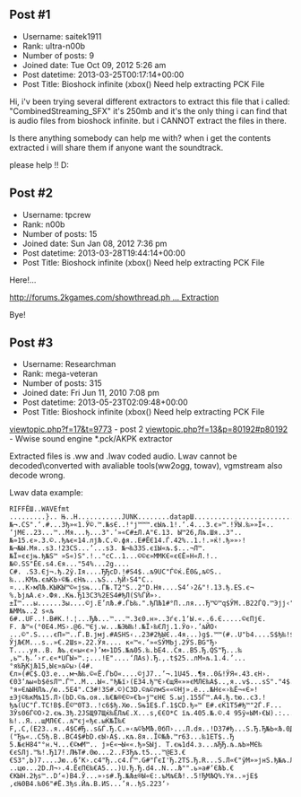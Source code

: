 ## Post #1
- Username: saitek1911
- Rank: ultra-n00b
- Number of posts: 9
- Joined date: Tue Oct 09, 2012 5:26 am
- Post datetime: 2013-03-25T00:17:14+00:00
- Post Title: Bioshock infinite (xbox() Need help extracting PCK File

Hi, i'v been trying several different extractors to extract this file that i called: "CombinedStreaming_SFX" it's 250mb and it's the only thing i can find that is audio files from bioshock infinite.
but i CANNOT extract the files in there.

Is there anything somebody can help me with?
when i get the contents extracted i will share them if anyone want the soundtrack.


please help !! D:
## Post #2
- Username: tpcrew
- Rank: n00b
- Number of posts: 15
- Joined date: Sun Jan 08, 2012 7:36 pm
- Post datetime: 2013-03-28T19:44:14+00:00
- Post Title: Bioshock infinite (xbox() Need help extracting PCK File

Here!...

[http://forums.2kgames.com/showthread.ph ... Extraction](http://forums.2kgames.com/showthread.php?223506-Audio-Extraction)

Bye!
## Post #3
- Username: Researchman
- Rank: mega-veteran
- Number of posts: 315
- Joined date: Fri Jun 11, 2010 7:08 pm
- Post datetime: 2013-05-23T02:09:48+00:00
- Post Title: Bioshock infinite (xbox() Need help extracting PCK File

[viewtopic.php?f=17&t=9773](http://forum.xentax.com/viewtopic.php?f=17&t=9773) - post 2
[viewtopic.php?f=13&p=80192#p80192](http://forum.xentax.com/viewtopic.php?f=13&p=80192#p80192) - Wwise sound engine *.pck/AKPK extractor

Extracted files is .ww and .lwav coded audio. Lwav cannot be decoded\converted with avaliable tools(ww2ogg, towav), vgmstream also decode wrong. 

Lwav data example:

```
RIFFЁШ..WAVEfmt .........}.. Њ..H...........JUNK........datapШ................................ђђ™..............................ђ.ђ.™™©ђ.ъя..ђ™..‘ђ™....ђ.....ђ.....ђ...!....ыя..™™™.......‘.......ђђ....™™.133..........ђ™......ђ©™.33.™...ђ™.".Є«!.....є»™™...ђ©љ.3C. ©..ђ.!..№¬.CS".‘.#...3ђ»«1.Ў©.™.№ѕЄ..!°ј™™™.єЫљ.1!.‘.4...3.є»™.!ЎЫ.‰»»Ї«.. ‘јМЄ..23...™..Мя...ђ...3".’»«C#±Л.A"Є.13. Ы™26‚Лљ.Шя..3"..№»15.є».3.©..ђљє«14.лјЉ.C.©.фя..E#ЁЄ14.Ѓ.42%..1.!.»ќ!.ђ»»›!№¬№Ы.Мя..s3.!23CS...’...s3. №¬‰33S.єїЫ«љ.$...¬Л™.№Ї»єєјњ.ђ№Ѕ™ »Ѕ«)S".!.."cC..1...©©є»ММКЄ«єЄЁ»Н«Л.!..№©.SS"ЁЄ.s4.Єя..."54%...2g.... C#. .S3.Єј¬.ђ.2ў.Ія....ЂЂcD.!#S4$..љ9UC"Ѓ©ќ.Ё0&‚љ©Ѕ..‰...КМљ.єљКЬ›©№.єНљ...ъЅ...ђЙ›S4"C..¤...К›мЛЉ.КЫКЫ™©«јѕњ...Ѓ№.T2"S..2"D.Ня....S4‘›2&"!.13.ђ.ES.є¬ %.ЪјљA.є›.Фя..Књ.Ђ13C3%2ES4#ђЛ(S%ЃЙ»›.±Ї™...ы......3ы....©ј.E’лЉ.#.ЃЬ‰.".ђПЉ1#°П..ля...Ђ™©™q$ЎМ..B22ЃQ.™Эјј‹".ЄЫ›U3 є.xя..B.Ђ©›1$™› ѕ›.SD.є›.Ig".™.s.Ѓ‰.b.ѕя...U..№ММљ..2 ѕ«љ 6#..UF..!.B#К.!.¦...ЂЉ...™...™.3є0.н»..3ѓє.1‘Ы.«..6.Є.....©єПјЄ. F. Љ™«(°0E4.МЅ›.@6.™Єј.w...№ЭЫ‰!.№Ї›‰€Лј.1.Ўо›.’љЙО‹ ...©".S....єП»™..Ѓ.B.јмј.#АЅНЅ‹..23#2ђЫЄ..4я...)g$.™™(#..U"b4....S$ђ‰!$.ЁЩ»љS."я..ь«.D$..#!W3#3"."‚ы‹.4"..Є›...d4.¦....Љ06$ъ®."‘Є»»1ІПљ.Ё.ђЛ9&Ај»Љ2.Ѕ.ф....Йњ0.лјєЄ!ЎјЉ€М...s..»€.2Шѕ».22.Ўя.... к«™«.‘»«SЎМЬј.2ЎЅ.BG"Ђ› T....уя..B. Љъ.є«ы«є»)’м»1D5.№љ05.‰.bE4..Ся..B5.Ђ.QS"Ђ...‰‚ь™.ђ.’›r.є«*UЃЫ»™.;...!E"....‘ЛАѕ).Ђ.‚.t$25..лМ»љ.1.4.’...°я‰ЂКјЉ15‚Ыє»љ©ы›(4#.€л»(#C$.Q3.е...м¬Љ‰.©«Ё.ЃЬО«....©јJ7..’¬.1U45..¶я..0&!ЎЯ«.43.єН›.€03‘љы«b$ёѕЛ™.Ѓ™..M...Ы«."ђ№ї›(E34.ђ™Є›€щЯ«»»єМЛЄ‰A$..,я..v$...sS"."4$.."2.К‹"..°я»ЄљЫНЛљ./ю..5E4".C3#!3S#.©)C3D.©љ©лмЅ««©Нј».ё...№Нє«›‰Ё¬«Є»!±Эј©‰кМљ15.Л›(bD.©љ.оя..‰€№®Є©»€Ъ»ј™єНЄ S.ыј.155Ѓ™.A4.ђ.tю..c3.!ђљ(UC"Ѓ.TC!B$.Ё©™0T3..!c6$ђ.Хю..Ѕњ1E$.Ѓ.1$CD.ђ»™ E#.єЌ1T5#ђ™"2Ѓ.F... 3Ўѕ06Ѓ©О›2.єњ.3ђ.2ЈЅЩ97Щќ‰ЁЛљЄ.X...s‚ЄЄО*C їљ.405.№.©.4 95ў«ЫМ›€Ы).:....м«.ёПјЄ.Ђ№»»»Нљ...ўA6 .C0w.‰!..Я...щМЛЄ€..љ™єј«ђє.ыЌ№Ї‰€ F‚.C‚(E23..я..4$C#Ђ..s&Ѓ.Ђ.C.»‹љ©ЪМЉ.0бП›...Л.dя..!D37#ђ...S.Ђ.Ђ№Ь«Љ.0ДЯ™.ЫЛјљ."ђ.Ђя..("Ђъ«..C5ђ.B..BC4$#bD.єЫ›A$..кљ.8я..Ї©№Љ.™r63...‰1ET$..Ђ 5.№єН84"°н.Ч...€©мМ™.. ј»Є«¬Ы««.ђ»ЅЫј. T.єњ1d4.з...љЂЂ.љ.љЬ»МЄ‰€єЅЛј.™‰!.Ђ17!.ЛЊT#.0ю...2..F3Ђљ.t5...™@E3.€€S3"‚Ь)7....Јю..6‘К›.c4"Ђ..c4.Ѓ™.G#"ЃєI'Ђ.2TS.Ђ.R...S.Л«€"ўМ»»јнЅ.ђ№љ.ЉB±ОЄ‰..12°ѕЭ.s...ђЁЫј›Љ™лЅЄ»®‰...Йѕљ‰.!4‚єњ.hE‚л.1я..s3ўЬЄ.3.И»ЄЉr.™Єє.".jW..є¬A6. ..цю...2D.Л¬›.4.ЁєПЄ‰€A5...)U.Ђ.Ђ.d4..N...Љ"".ь»a#‘ЄЉЪ.€€КЫН.2ђѕ™..D‘«)B4.Ў...»›s#.Ђ.№Љ±®Ы«Є:.ъМљЄЉ!..5!ЂМЉQ%.Yя..»jE$‚єЊ0B4.‰06"#Ё.3ђs.Йљ.B.ИЅ...’я..ђЅ.223‘›
```
